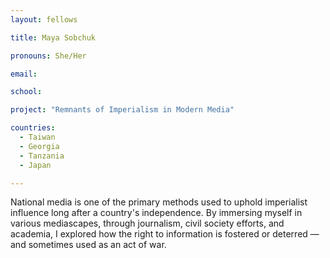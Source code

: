 ```yaml
---
layout: fellows

title: Maya Sobchuk

pronouns: She/Her

email: 

school: 

project: "Remnants of Imperialism in Modern Media"

countries:
  - Taiwan
  - Georgia
  - Tanzania
  - Japan

---
```


National media is one of the primary methods used to uphold imperialist influence long after a country's independence. By immersing myself in various mediascapes, through journalism, civil society efforts, and academia, I explored how the right to information is fostered or deterred — and sometimes used as an act of war.